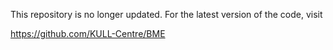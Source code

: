 This repository is no longer updated. For the latest version of the code, visit

https://github.com/KULL-Centre/BME
